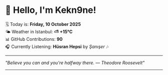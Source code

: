 # 👋 Hello, I'm Kekn9ne!

🗓️ Today is: **Friday, 10 October 2025**  
🌤️ Weather in Istanbul: **⛅️  +15°C**  
📊 GitHub Contributions: **90**  
🎧 Currently Listening: **Hüsran Hepsi** by *Şanışer* 🎶

---

_"Believe you can and you're halfway there. — *Theodore Roosevelt*"_

---
